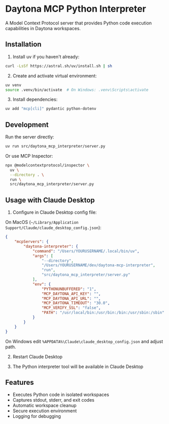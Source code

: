 # Daytona MCP Python Interpreter

A Model Context Protocol server that provides Python code execution capabilities in Daytona workspaces.

## Installation

1. Install uv if you haven't already:
```bash
curl -LsSf https://astral.sh/uv/install.sh | sh
```

2. Create and activate virtual environment:
```bash
uv venv
source .venv/bin/activate  # On Windows: .venv\Scripts\activate
```

3. Install dependencies:
```bash
uv add "mcp[cli]" pydantic python-dotenv
```

## Development

Run the server directly:
```bash
uv run src/daytona_mcp_interpreter/server.py
```

Or use MCP Inspector:
```bash
npx @modelcontextprotocol/inspector \
  uv \
  --directory . \
  run \
  src/daytona_mcp_interpreter/server.py
```

## Usage with Claude Desktop

1. Configure in Claude Desktop config file:

On MacOS (`~/Library/Application Support/Claude/claude_desktop_config.json`):
```json
{
    "mcpServers": {
        "daytona-interpreter": {
            "command": "/Users/YOURUSERNAME/.local/bin/uv",
            "args": [
                "--directory",
                "/Users/YOURUSERNAME/dev/daytona-mcp-interpreter",
                "run",
                "src/daytona_mcp_interpreter/server.py"
            ],
            "env": {
                "PYTHONUNBUFFERED": "1",
                "MCP_DAYTONA_API_KEY": "",
                "MCP_DAYTONA_API_URL": "",
                "MCP_DAYTONA_TIMEOUT": "30.0",
                "MCP_VERIFY_SSL": "false",
                "PATH": "/usr/local/bin:/usr/bin:/bin:/usr/sbin:/sbin"
            }
        }
    }
}
```

On Windows edit `%APPDATA%\Claude\claude_desktop_config.json` and adjust path.

2. Restart Claude Desktop

3. The Python interpreter tool will be available in Claude Desktop

## Features

- Executes Python code in isolated workspaces
- Captures stdout, stderr, and exit codes
- Automatic workspace cleanup
- Secure execution environment
- Logging for debugging
